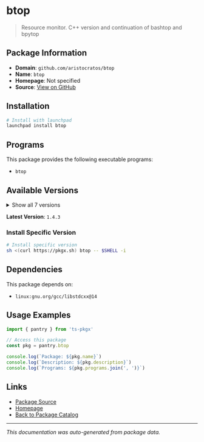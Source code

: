 # btop

> Resource monitor. C++ version and continuation of bashtop and bpytop

## Package Information

- **Domain**: `github.com/aristocratos/btop`
- **Name**: `btop`
- **Homepage**: Not specified
- **Source**: [View on GitHub](https://github.com/pkgxdev/pantry/tree/main/projects/github.com/aristocratos/btop/package.yml)

## Installation

```bash
# Install with launchpad
launchpad install btop
```

## Programs

This package provides the following executable programs:

- `btop`

## Available Versions

<details>
<summary>Show all 7 versions</summary>

- `1.4.3`, `1.4.2`, `1.4.1`, `1.4.0`, `1.3.2`
- `1.3.1`, `1.3.0`

</details>

**Latest Version**: `1.4.3`

### Install Specific Version

```bash
# Install specific version
sh <(curl https://pkgx.sh) btop -- $SHELL -i
```

## Dependencies

This package depends on:

- `linux:gnu.org/gcc/libstdcxx@14`

## Usage Examples

```typescript
import { pantry } from 'ts-pkgx'

// Access this package
const pkg = pantry.btop

console.log(`Package: ${pkg.name}`)
console.log(`Description: ${pkg.description}`)
console.log(`Programs: ${pkg.programs.join(', ')}`)
```

## Links

- [Package Source](https://github.com/pkgxdev/pantry/tree/main/projects/github.com/aristocratos/btop/package.yml)
- [Homepage](#)
- [Back to Package Catalog](../package-catalog.md)

---

*This documentation was auto-generated from package data.*
